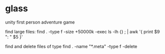 # glass

unity first person adventure game

find large files: 
find . -type f -size +50000k -exec ls -lh {} \; | awk '{ print $9 ": " $5 }'

find and delete files of type 
find . -name "*.meta" -type f -delete